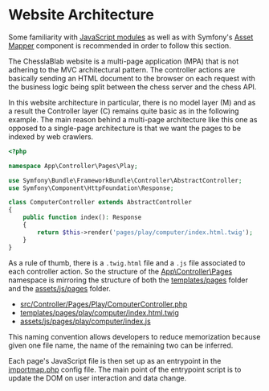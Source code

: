 # Website Architecture

Some familiarity with [JavaScript modules](https://developer.mozilla.org/en-US/docs/Web/JavaScript/Guide/Modules#importing_modules_using_import_maps) as well as with Symfony's [Asset Mapper](https://symfony.com/doc/current/frontend/asset_mapper.html) component is recommended in order to follow this section.

The ChesslaBlab website is a multi-page application (MPA) that is not adhering to the MVC architectural pattern. The controller actions are basically sending an HTML document to the browser on each request with the business logic being split between the chess server and the chess API.

In this website architecture in particular, there is no model layer (M) and as a result the Controller layer (C) remains quite basic as in the following example. The main reason behind a multi-page architecture like this one as opposed to a single-page architecture is that we want the pages to be indexed by web crawlers.

```php
<?php

namespace App\Controller\Pages\Play;

use Symfony\Bundle\FrameworkBundle\Controller\AbstractController;
use Symfony\Component\HttpFoundation\Response;

class ComputerController extends AbstractController
{
    public function index(): Response
    {
        return $this->render('pages/play/computer/index.html.twig');
    }
}
```

As a rule of thumb, there is a `.twig.html` file and a `.js` file associated to each controller action. So the structure of the [App\Controller\Pages](src/Controller/Pages) namespace is mirroring the structure of both the [templates/pages](https://github.com/chesslablab/website/tree/main/templates/pages) folder and the [assets/js/pages](https://github.com/chesslablab/website/tree/main/assets/js/pages) folder.

- [src/Controller/Pages/Play/ComputerController.php](https://github.com/chesslablab/website/blob/main/src/Controller/Pages/Play/ComputerController.php)
- [templates/pages/play/computer/index.html.twig](https://github.com/chesslablab/website/blob/main/templates/pages/play/computer/index.html.twig)
- [assets/js/pages/play/computer/index.js](https://github.com/chesslablab/website/blob/main/assets/js/pages/play/computer/index.js)

This naming convention allows developers to reduce memorization because given one file name, the name of the remaining two can be inferred.

Each page's JavaScript file is then set up as an entrypoint in the [importmap.php](https://github.com/chesslablab/website/blob/main/importmap.php) config file. The main point of the entrypoint script is to update the DOM on user interaction and data change.
